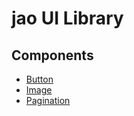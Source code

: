# jao UI Library

## Components

- [Button](components/button.md)
- [Image](components/image.md)
- [Pagination](components/pagination.md)
